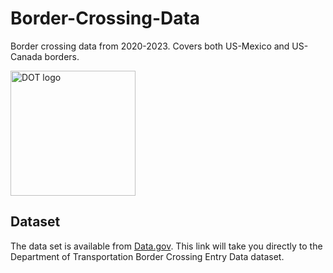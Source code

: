 # Border-Crossing-Data
Border crossing data from 2020-2023.  Covers both US-Mexico and US-Canada borders. 

<img src="https://upload.wikimedia.org/wikipedia/commons/8/81/US_DOT_Triskelion.png" alt="DOT logo" width="200px">

## Dataset
The data set is available from [Data.gov](https://catalog.data.gov/dataset/border-crossing-entry-data-683ae).  This
link will take you directly to the Department of Transportation Border Crossing Entry Data dataset.

